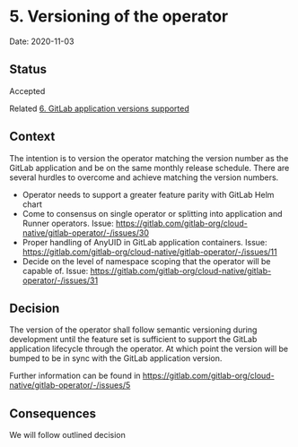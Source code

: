 # 5. Versioning of the operator

Date: 2020-11-03

## Status

Accepted

Related [6. GitLab application versions supported](0006-gitlab-application-versions-supported.md)

## Context

The intention is to version the operator matching the version number as the
GitLab application and be on the same monthly release schedule. There are
several hurdles to overcome and achieve matching the version numbers.

- Operator needs to support a greater feature parity with GitLab Helm chart
- Come to consensus on single operator or splitting into application and
  Runner operators. Issue: https://gitlab.com/gitlab-org/cloud-native/gitlab-operator/-/issues/30
- Proper handling of AnyUID in GitLab application containers. Issue:
  https://gitlab.com/gitlab-org/cloud-native/gitlab-operator/-/issues/11
- Decide on the level of namespace scoping that the operator will be capable of.
  Issue: https://gitlab.com/gitlab-org/cloud-native/gitlab-operator/-/issues/31

## Decision

The version of the operator shall follow semantic versioning during development
until the feature set is sufficient to support the GitLab application
lifecycle through the operator. At which point the version will be bumped
to be in sync with the GitLab application version.

Further information can be found in https://gitlab.com/gitlab-org/cloud-native/gitlab-operator/-/issues/5


## Consequences

We will follow outlined decision